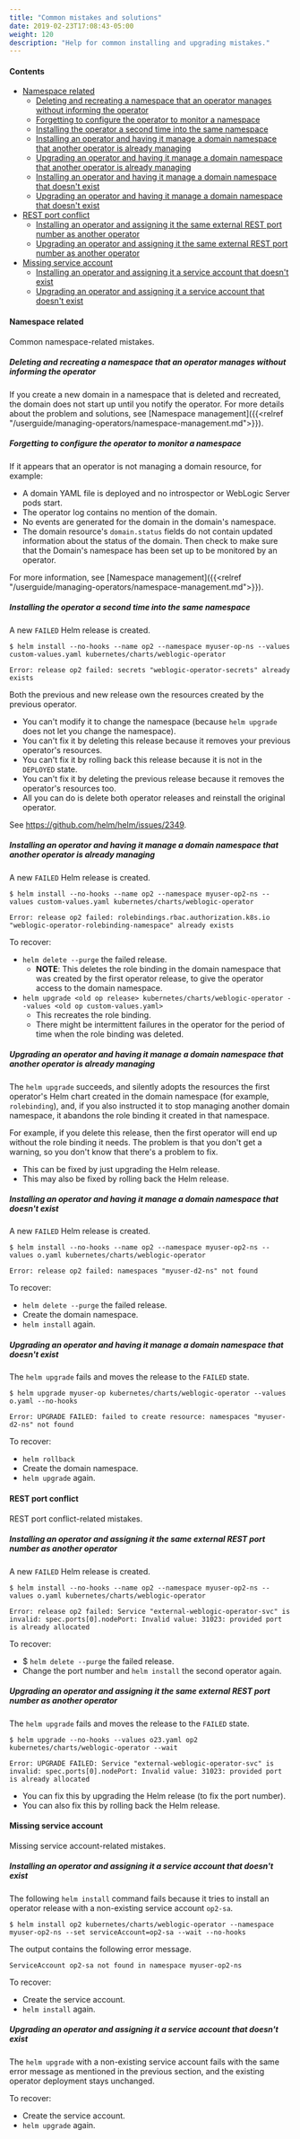 ```yaml
---
title: "Common mistakes and solutions"
date: 2019-02-23T17:08:43-05:00
weight: 120
description: "Help for common installing and upgrading mistakes."
---
```


#### Contents

- [Namespace related](#namespace-related)
  - [Deleting and recreating a namespace that an operator manages without informing the operator](#deleting-and-recreating-a-namespace-that-an-operator-manages-without-informing-the-operator)
  - [Forgetting to configure the operator to monitor a namespace](#forgetting-to-configure-the-operator-to-monitor-a-namespace)
  - [Installing the operator a second time into the same namespace](#installing-the-operator-a-second-time-into-the-same-namespace)
  - [Installing an operator and having it manage a domain namespace that another operator is already managing](#installing-an-operator-and-having-it-manage-a-domain-namespace-that-another-operator-is-already-managing)
  - [Upgrading an operator and having it manage a domain namespace that another operator is already managing](#upgrading-an-operator-and-having-it-manage-a-domain-namespace-that-another-operator-is-already-managing)
  - [Installing an operator and having it manage a domain namespace that doesn't exist](#installing-an-operator-and-having-it-manage-a-domain-namespace-that-doesnt-exist)
  - [Upgrading an operator and having it manage a domain namespace that doesn't exist](#upgrading-an-operator-and-having-it-manage-a-domain-namespace-that-doesnt-exist)
- [REST port conflict](#rest-port-conflict)
  - [Installing an operator and assigning it the same external REST port number as another operator](#installing-an-operator-and-assigning-it-the-same-external-rest-port-number-as-another-operator)
  - [Upgrading an operator and assigning it the same external REST port number as another operator](#upgrading-an-operator-and-assigning-it-the-same-external-rest-port-number-as-another-operator)
- [Missing service account](#missing-service-account)
  - [Installing an operator and assigning it a service account that doesn't exist](#installing-an-operator-and-assigning-it-a-service-account-that-doesnt-exist)
  - [Upgrading an operator and assigning it a service account that doesn't exist](#upgrading-an-operator-and-assigning-it-a-service-account-that-doesnt-exist)

#### Namespace related

Common namespace-related mistakes.

##### Deleting and recreating a namespace that an operator manages without informing the operator

If you create a new domain in a namespace that is deleted and recreated, the domain does not start up until you notify the operator.
For more details about the problem and solutions, see [Namespace management]({{<relref "/userguide/managing-operators/namespace-management.md">}}).

##### Forgetting to configure the operator to monitor a namespace

If it appears that an operator is not managing a domain resource, for example:
- A domain YAML file is deployed and no introspector or WebLogic Server pods start.
- The operator log contains no mention of the domain.
- No events are generated for the domain in the domain's namespace.
- The domain resource's `domain.status` fields do not contain updated information about the status of the domain.
Then check to make sure that the Domain's namespace has been set up to be monitored by an operator.

For more information, see [Namespace management]({{<relref "/userguide/managing-operators/namespace-management.md">}}).

##### Installing the operator a second time into the same namespace

A new `FAILED` Helm release is created.
```shell
$ helm install --no-hooks --name op2 --namespace myuser-op-ns --values custom-values.yaml kubernetes/charts/weblogic-operator
```
```
Error: release op2 failed: secrets "weblogic-operator-secrets" already exists
```

Both the previous and new release own the resources created by the previous operator.

* You can't modify it to change the namespace (because `helm upgrade` does not let you change the namespace).
* You can't fix it by deleting this release because it removes your previous operator's resources.
* You can't fix it by rolling back this release because it is not in the `DEPLOYED` state.
* You can't fix it by deleting the previous release because it removes the operator's resources too.
* All you can do is delete both operator releases and reinstall the original operator.

See https://github.com/helm/helm/issues/2349.

##### Installing an operator and having it manage a domain namespace that another operator is already managing

A new `FAILED` Helm release is created.
```shell
$ helm install --no-hooks --name op2 --namespace myuser-op2-ns --values custom-values.yaml kubernetes/charts/weblogic-operator
```
```
Error: release op2 failed: rolebindings.rbac.authorization.k8s.io "weblogic-operator-rolebinding-namespace" already exists
```

To recover:

- `helm delete --purge` the failed release.
  - **NOTE**: This deletes the role binding in the domain namespace that was created by the first operator release, to give the operator access to the domain namespace.
- `helm upgrade <old op release> kubernetes/charts/weblogic-operator --values <old op custom-values.yaml>`
  - This recreates the role binding.
  - There might be intermittent failures in the operator for the period of time when the role binding was deleted.

##### Upgrading an operator and having it manage a domain namespace that another operator is already managing

The `helm upgrade` succeeds, and silently adopts the resources the first operator's Helm chart created in the domain namespace (for example, `rolebinding`), and, if you also instructed it to stop managing another domain namespace, it abandons the role binding it created in that namespace.

For example, if you delete this release, then the first operator will end up without the role binding it needs. The problem is that you don't get a warning, so you don't know that there's a problem to fix.

* This can be fixed by just upgrading the Helm release.
* This may also be fixed by rolling back the Helm release.

##### Installing an operator and having it manage a domain namespace that doesn't exist

A new `FAILED` Helm release is created.
```shell
$ helm install --no-hooks --name op2 --namespace myuser-op2-ns --values o.yaml kubernetes/charts/weblogic-operator
```
```
Error: release op2 failed: namespaces "myuser-d2-ns" not found
```

To recover:

- `helm delete --purge` the failed release.
- Create the domain namespace.
- `helm install` again.

##### Upgrading an operator and having it manage a domain namespace that doesn't exist

The `helm upgrade` fails and moves the release to the `FAILED` state.
```shell
$ helm upgrade myuser-op kubernetes/charts/weblogic-operator --values o.yaml --no-hooks
```
```
Error: UPGRADE FAILED: failed to create resource: namespaces "myuser-d2-ns" not found
```
To recover:

- `helm rollback`
- Create the domain namespace.
- `helm upgrade` again.

#### REST port conflict

REST port conflict-related mistakes.

##### Installing an operator and assigning it the same external REST port number as another operator

A new `FAILED` Helm release is created.
```shell
$ helm install --no-hooks --name op2 --namespace myuser-op2-ns --values o.yaml kubernetes/charts/weblogic-operator
```
```
Error: release op2 failed: Service "external-weblogic-operator-svc" is invalid: spec.ports[0].nodePort: Invalid value: 31023: provided port is already allocated
```

To recover:

- $ `helm delete --purge` the failed release.
- Change the port number and `helm install` the second operator again.

##### Upgrading an operator and assigning it the same external REST port number as another operator

The `helm upgrade` fails and moves the release to the `FAILED` state.
```shell
$ helm upgrade --no-hooks --values o23.yaml op2 kubernetes/charts/weblogic-operator --wait
```
```
Error: UPGRADE FAILED: Service "external-weblogic-operator-svc" is invalid: spec.ports[0].nodePort: Invalid value: 31023: provided port is already allocated
```

* You can fix this by upgrading the Helm release (to fix the port number).
* You can also fix this by rolling back the Helm release.

#### Missing service account

Missing service account-related mistakes.

##### Installing an operator and assigning it a service account that doesn't exist

The following `helm install` command fails because it tries to install an operator release with a non-existing service account `op2-sa`.
```shell
$ helm install op2 kubernetes/charts/weblogic-operator --namespace myuser-op2-ns --set serviceAccount=op2-sa --wait --no-hooks
```

The output contains the following error message.
```
ServiceAccount op2-sa not found in namespace myuser-op2-ns
```
To recover:

- Create the service account.
- `helm install` again.

##### Upgrading an operator and assigning it a service account that doesn't exist

The `helm upgrade` with a non-existing service account fails with the same error message as mentioned in the previous section, and the existing operator deployment stays unchanged.

To recover:

- Create the service account.
- `helm upgrade` again.
